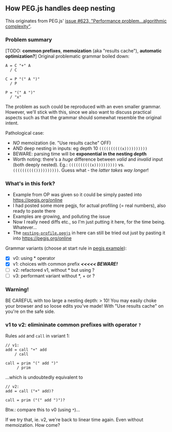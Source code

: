 ## How PEG.js handles deep nesting

This originates from PEG.js' [issue #623, "Performance problem...algorithmic complexity"](https://github.com/pegjs/pegjs/issues/623).

### Problem summary
[TODO: **common prefixes**, **memoization** (aka "results cache"), **automatic optimization?**]
Original problematic grammar boiled down:
```
A = C "+" A
  / C

C = P "(" A ")"
  / P

P = "(" A ")"
  / "x"
```
The problem as such could be reproduced with an even smaller grammar.
However, we'll stick with this, since we also want to discuss practical
aspects such as that the grammar should somewhat resemble the original intent.

Pathological case:
* *NO* memoization (ie. "Use results cache" OFF)
* AND deep nesting in inputs: eg depth 10 `((((((((((x))))))))))`
* BEWARE: parsing time will be **exponential in the nesting depth**
* Worth noting: there's a *huge* difference between *valid* and *invalid* input (both deeply nested). Eg.: `((((((((((x))))))))))` vs. `(((((((((())))))))))`. Guess what - the *latter takes way longer*!

### What's in this fork?
* Example from OP was given so it could be simply pasted into https://pegjs.org/online
* I had posted some more pegjs, for actual profiling (= real numbers), also ready to paste there
* Examples are growing, and polluting the issue
* Now I really need diffs etc., so I'm just putting it here, for the time being. Whatever...
* The [`nesting-profile.pegjs`](./nesting-profile.pegjs) in here can still be tried out just by pasting it into https://pegjs.org/online

Grammar variants (choose at start rule in [pegjs example](./nesting-profile.pegjs)):
  - [x] v0: using * operator
  - [x] v1: choices with common prefix ***<<<<< BEWARE!***
  - [ ] v2: refactored v1, without * but using ?
  - [ ] v3: performant variant without *, + or ?

### Warning!
BE CAREFUL with too large a nesting depth: > 10!
You may easily choke your browser and so loose edits you've made!
With "Use results cache" on you're on the safe side.

### v1 to v2: elimininate common prefixes with operator `?`
Rules `add` and `call` in variant 1:
```
// v1:
add = call "+" add
    / call

call = prim "(" add ")"
     / prim
```
...which is undoubtedly equivalent to
```
// v2:
add = call ("+" add)?

call = prim ("(" add ")")?
```
Btw.: compare this to v0 (using `*`)...

If we try that, ie. v2, we're back to linear time again. Even without memoization.
How come?

